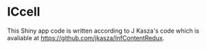 # ICcell

This Shiny app code is written according to J Kasza's code which is avaliable at https://github.com/jkasza/InfContentRedux.
